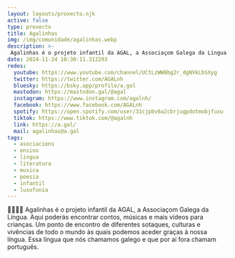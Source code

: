 ```yaml
---
layout: layouts/proxecto.njk
active: false
type: proxecto
title: Agalinhas
img: /img/comunidade/agalinhas.webp
description: >-
 Agalinhas é o projeto infantil da AGAL, a Associaçom Galega da Língua. 🐔🐤🐤🐤
date: 2024-11-24 10:30:11.312203
redes:
  youtube: https://www.youtube.com/channel/UCtLzWW8bg2r_dgNVkLbSXyg
  twitter: https://twitter.com/AGALnh
  bluesky: https://bsky.app/profile/a.gal
  mastodon: https://mastodon.gal/@agal
  instagram: https://www.instagram.com/agalnh/
  facebook: https://www.facebook.com/AGALnh
  spotify: https://open.spotify.com/user/31cjpbv6a2cbrjugpdotmobjfuxu
  tiktok: https://www.tiktok.com/@agalnh
  link: https://a.gal/
  mail: agalinhas@a.gal
tags:
  - asociacions
  - ensino
  - lingua
  - literatura
  - musica
  - poesia
  - infantil
  - lusofonia
---
```


🐔🐤🐤🐤 Agalinhas é o projeto infantil da AGAL, a Associaçom Galega da Língua. Aqui poderás encontrar contos, músicas e mais vídeos para crianças. Um ponto de encontro de diferentes sotaques, culturas e vivências de todo o mundo às quais podemos aceder graças à nossa língua. Essa língua que nós chamamos galego e que por aí fora chamam português.
